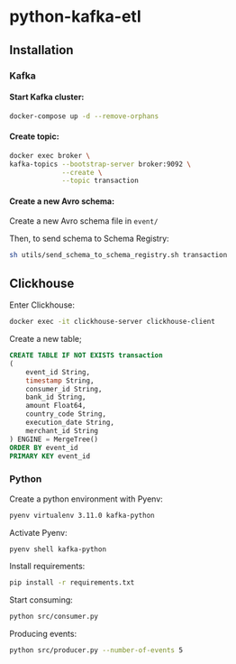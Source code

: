 # python-kafka-etl

## Installation

### Kafka 

#### Start Kafka cluster:
```bash
docker-compose up -d --remove-orphans
```


#### Create topic:
```bash
docker exec broker \
kafka-topics --bootstrap-server broker:9092 \
             --create \
             --topic transaction
```

#### Create a new Avro schema:
Create a new Avro schema file in `event/`

Then, to send schema to Schema Registry:
```bash
sh utils/send_schema_to_schema_registry.sh transaction
```

## Clickhouse
Enter Clickhouse:
```bash
docker exec -it clickhouse-server clickhouse-client
```

Create a new table;
```sql
CREATE TABLE IF NOT EXISTS transaction
(
    event_id String,
    timestamp String,
    consumer_id String,
    bank_id String,
    amount Float64,
    country_code String,
    execution_date String,
    merchant_id String
) ENGINE = MergeTree()
ORDER BY event_id
PRIMARY KEY event_id
```

### Python
Create a python environment with Pyenv:
```bash
pyenv virtualenv 3.11.0 kafka-python
```

Activate Pyenv:
```bash
pyenv shell kafka-python
```

Install requirements:
```bash
pip install -r requirements.txt
```

Start consuming:
```bash
python src/consumer.py
```

Producing events:
```bash
python src/producer.py --number-of-events 5
```

